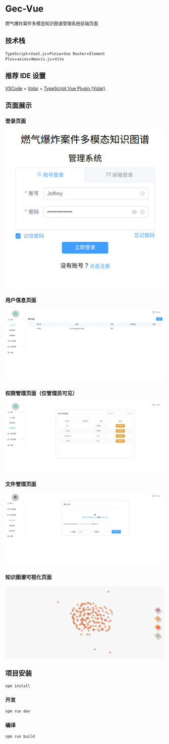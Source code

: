 # Gec-Vue

燃气爆炸案件多模态知识图谱管理系统前端页面

## 技术栈

`TypeScript`+`Vue3.js`+`Pinia`+`Vue Router`+`Element Plus`+`axios`+`Neovis.js`+`Vite`

## 推荐 IDE 设置

[VSCode](https://code.visualstudio.com/) + [Volar](https://marketplace.visualstudio.com/items?itemName=Vue.volar) + [TypeScript Vue Plugin (Volar)](https://marketplace.visualstudio.com/items?itemName=Vue.vscode-typescript-vue-plugin).

## 页面展示

### 登录页面

![login.png](./images/login.png)

### 用户信息页面

![user-info.png](./images/user-info.png)

### 权限管理页面（仅管理员可见）

![role-manage.png](./images/role-manage.png)

### 文件管理页面

![file-manage.png](./images/file-manage.png)

### 知识图谱可视化页面

![KG.png](./images/KG.png)

## 项目安装

```sh
npm install
```

### 开发

```sh
npm run dev
```

### 编译

```sh
npm run build
```
